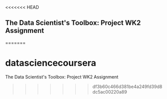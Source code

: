 <<<<<<< HEAD
## The Data Scientist's Toolbox: Project WK2 Assignment
=======
# datasciencecoursera
The Data Scientist's Toolbox: Project WK2 Assignment
>>>>>>> df3b60c466d381be4a249fd39d8dc5ac00220a89
